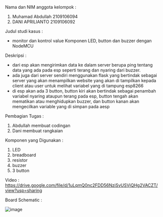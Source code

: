 Nama dan NIM anggota kelompok :
1. Muhamad Abdullah 2109106094
2. DANI APRILIANTO 2109106092

Judul studi kasus :
   
- monitor dan kontrol value Komponen LED, button dan buzzer dengan NodeMCU
   
Deskripsi :
   - dari esp akan mengirimkan data ke dalam server berupa ping tentang data yang ada pada esp seperti terang dan nyaring dari buzzer.
   - ada juga dari server sendiri menggunakan flask yang bertindak sebagai server yang akan menampilkan website yang akan di tampilkan kepada client atau user untuk melihat variabel yang di tampung esp8266
   - di esp akan ada 3 button, button kiri akan bertindak sebagai penambah variabel nyaring ataupun terang pada esp, button tengah akan mematikan atau menghidupkan buzzer, dan button kanan akan mengecilkan variable yang di simpan pada aesp
   
Pembagian Tugas : 
1. Abdullah membuat codingan
2. Dani membuat rangkaian

Komponen yang Digunakan :
1. LED
2. breadboard
3. resistor
4. buzzer
5. 3 button

Video :
https://drive.google.com/file/d/1uLqmQ0nc2FDD56NziSvUSVjQHg2VACZT/view?usp=sharing
   
Board Schematic :

![image](https://github.com/AexonJP/posttest2-praktikum-iot-unmul-2024/assets/92908255/91abf882-d51f-4267-9c3d-a3f77f15447a)

